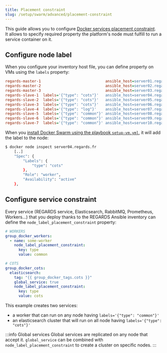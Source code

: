 ```yaml
---
title: Placement constraint
slug: /setup/swarm/advanced/placement-constraint
---
```


This guide allows you to
configure [Docker services placement constraint](https://docs.docker.com/reference/compose-file/deploy/#placement).  
It allows to specify required property the platform's node must fulfill to run a service container on it.

## Configure node label

When you configure your inventory host file, you can define property on VMs using the `labels` property:

```ini {4} title="The demo-performance inventory hosts file defines 3 types of node property = cots, log and common"
regards-master-1                             ansible_host=server01.regards.fr ansible_connection=local
regards-master-2                             ansible_host=server02.regards.fr
regards-master-3                             ansible_host=server03.regards.fr
regards-slave-1  labels='{"type": "cots"}'   ansible_host=server04.regards.fr
regards-slave-2  labels='{"type": "cots"}'   ansible_host=server05.regards.fr
regards-slave-3  labels='{"type": "cots"}'   ansible_host=server06.regards.fr
regards-slave-4  labels='{"type": "log"}'    ansible_host=server07.regards.fr
regards-slave-5  labels='{"type": "common"}' ansible_host=server08.regards.fr
regards-slave-6  labels='{"type": "common"}' ansible_host=server09.regards.fr
regards-slave-7  labels='{"type": "common"}' ansible_host=server10.regards.fr
```

When you [install Docker Swarm using the playbook `setup-vm.yml`](../01-quick-setup.md), it will add the label to the
node:

```bash {5}
$ docker node inspect server04.regards.fr
    [..]
    "Spec": {
        "Labels": {
            "type": "cots"
        },
        "Role": "worker",
        "Availability": "active"
    },
```

## Configure service constraint

Every service (REGARDS service, Elasticsearch, RabbitMQ, Prometheus, Workers...) that you deploy thanks to the REGARDS
Ansible inventory can define the `node_label_placement_constraint` property:

```yaml {4-6,13-15}
# WORKERS
group_docker_workers:
  - name: some-worker
    node_label_placement_constraint:
      key: type
      value: common

# COTS
group_docker_cots:
  elasticsearch:
    tag: "{{ group_docker_tags.cots }}"
    global_service: true
    node_label_placement_constraint:
      key: type
      value: cots
```

This example creates two services:

- a worker that can run on any node having `labels='{"type": "common"}'`
- an elasticsearch cluster that will run on all node having `labels='{"type": "cots"}'`

:::info Global services
Global services are replicated on any node that accept it. `global_service` can be combined
with `node_label_placement_constraint` to create a cluster on specific nodes.
:::

